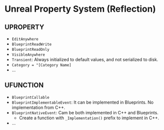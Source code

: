 # Unreal Property System (Reflection)

## UPROPERTY
- `EditAnywhere`
- `BlueprintReadWrite`
- `BlueprintReadOnly`
- `VisibleAnywhere`
- `Transient`: Always initialized to default values, and not serialized to disk.
- `Category = "[Category Name]`
- ...

## UFUNCTION
- `BlueprintCallable`
- `BlueprintImplementableEvent`: It can be implemented in Blueprints. No implementation from C++.
- `BlueprintNativeEvent`: Cam be both implemented in C++ and Blueprints.
  - Create a function with `_Implementation()` prefix to implement in C++.
- ...
